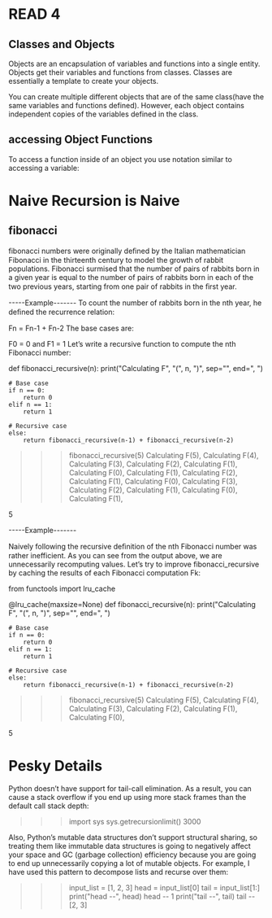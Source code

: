 # READ 4

## Classes and Objects
Objects are an encapsulation of variables and functions into a single entity. Objects get their variables and functions from classes. Classes are essentially a template to create your objects.

You can create multiple different objects that are of the same class(have the same variables and functions defined). However, each object contains independent copies of the variables defined in the class.

## accessing Object Functions
To access a function inside of an object you use notation similar to accessing a variable:

# Naive Recursion is Naive

## fibonacci 
fibonacci numbers were originally deﬁned by the Italian mathematician Fibonacci in the thirteenth century to model the growth of rabbit populations. Fibonacci surmised that the number of pairs of rabbits born in a given year is equal to the number of pairs of rabbits born in each of the two previous years, starting from one pair of rabbits in the ﬁrst year.

-----Example-------
To count the number of rabbits born in the nth year, he deﬁned the recurrence relation:

Fn = Fn-1 + Fn-2
The base cases are:

F0 = 0 and F1 = 1
Let’s write a recursive function to compute the nth Fibonacci number:

def fibonacci_recursive(n):
    print("Calculating F", "(", n, ")", sep="", end=", ")

    # Base case
    if n == 0:
        return 0
    elif n == 1:
        return 1

    # Recursive case
    else:
        return fibonacci_recursive(n-1) + fibonacci_recursive(n-2)
 
>>> fibonacci_recursive(5)
Calculating F(5), Calculating F(4), Calculating F(3), Calculating F(2), Calculating F(1), 
Calculating F(0), Calculating F(1), Calculating F(2), Calculating F(1), Calculating F(0), 
Calculating F(3), Calculating F(2), Calculating F(1), Calculating F(0), Calculating F(1),

5

-----Example-------

Naively following the recursive deﬁnition of the nth Fibonacci number was rather inefficient. As you can see from the output above, we are unnecessarily recomputing values. Let’s try to improve fibonacci_recursive by caching the results of each Fibonacci computation Fk:

from functools import lru_cache

@lru_cache(maxsize=None)
def fibonacci_recursive(n):
    print("Calculating F", "(", n, ")", sep="", end=", ")

    # Base case
    if n == 0:
        return 0
    elif n == 1:
        return 1

    # Recursive case
    else:
        return fibonacci_recursive(n-1) + fibonacci_recursive(n-2)
 
>>> fibonacci_recursive(5)
Calculating F(5), Calculating F(4), Calculating F(3), Calculating F(2), Calculating F(1), Calculating F(0),

5
# Pesky Details

Python doesn’t have support for tail-call elimination. As a result, you can cause a stack overflow if you end up using more stack frames than the default call stack depth:

>>> import sys
>>> sys.getrecursionlimit()
3000


Also, Python’s mutable data structures don’t support structural sharing, so treating them like immutable data structures is going to negatively affect your space and GC (garbage collection) efficiency because you are going to end up unnecessarily copying a lot of mutable objects. For example, I have used this pattern to decompose lists and recurse over them:

>>> input_list = [1, 2, 3]
>>> head = input_list[0]
>>> tail = input_list[1:]
>>> print("head --", head)
head -- 1
>>> print("tail --", tail)
tail -- [2, 3]



